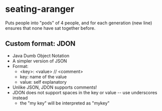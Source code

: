 # seating-aranger
Puts people into "pods" of 4 people, and for each generation (new line) ensures that none have sat together before.

## Custom format: JDON
- Java Dumb Object Notation
- A simpler version of JSON
- Format:
  * \<key\>: \<value\> // \<comment\>
  * key: name of the value
  * value: self explanatory
- Unlike JSON, JDON supports comments!
- JDON does not support spaces in the key or value -- use underscores instead
  * the <key> "my key" will be interpreted as "mykey"
